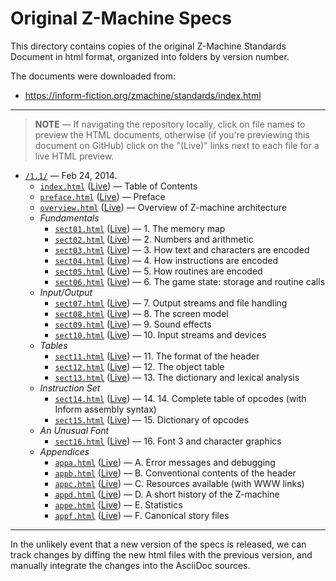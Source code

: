 # Original Z-Machine Specs

This directory contains copies of the original Z-Machine Standards Document in html format, organized into folders by version number.

The documents were downloaded from:

- https://inform-fiction.org/zmachine/standards/index.html

-------------------------------------------------------------------------------

> **NOTE** — If navigating the repository locally, click on file names to preview the HTML documents, otherwise (if you're previewing this document on GitHub) click on the "(Live)" links next to each file for a live HTML preview.

- [`/1.1/`][1.1] — Feb 24, 2014.
    + [`index.html`][index] ([Live][indexLive]) — Table of Contents
    + [`preface.html`][preface] ([Live][prefaceLive]) — Preface
    + [`overview.html`][overview] ([Live][overviewLive]) — Overview of Z-machine architecture
    + _Fundamentals_
        * [`sect01.html`][sect01] ([Live][sect01Live]) — 1. The memory map
        * [`sect02.html`][sect02] ([Live][sect02Live]) — 2. Numbers and arithmetic
        * [`sect03.html`][sect03] ([Live][sect03Live]) — 3. How text and characters are encoded
        * [`sect04.html`][sect04] ([Live][sect04Live]) — 4. How instructions are encoded
        * [`sect05.html`][sect05] ([Live][sect05Live]) — 5. How routines are encoded
        * [`sect06.html`][sect06] ([Live][sect06Live]) — 6. The game state: storage and routine calls
    + _Input/Output_
        * [`sect07.html`][sect07] ([Live][sect07Live]) — 7. Output streams and file handling
        * [`sect08.html`][sect08] ([Live][sect08Live]) — 8. The screen model
        * [`sect09.html`][sect09] ([Live][sect09Live]) — 9. Sound effects
        * [`sect10.html`][sect10] ([Live][sect10Live]) — 10. Input streams and devices
    + _Tables_
        * [`sect11.html`][sect11] ([Live][sect11Live]) — 11. The format of the header
        * [`sect12.html`][sect12] ([Live][sect12Live]) — 12. The object table
        * [`sect13.html`][sect13] ([Live][sect13Live]) — 13. The dictionary and lexical analysis
    + _Instruction Set_
        * [`sect14.html`][sect14] ([Live][sect14Live]) — 14. 14. Complete table of opcodes (with Inform assembly syntax)
        * [`sect15.html`][sect15] ([Live][sect15Live]) — 15. Dictionary of opcodes
    + _An Unusual Font_
        * [`sect16.html`][sect16] ([Live][sect16Live]) — 16. Font 3 and character graphics
    + _Appendices_
        * [`appa.html`][appa] ([Live][appaLive]) — A. Error messages and debugging
        * [`appb.html`][appb] ([Live][appbLive]) — B. Conventional contents of the header
        * [`appc.html`][appc] ([Live][appcLive]) — C. Resources available (with WWW links)
        * [`appd.html`][appd] ([Live][appdLive]) — D. A short history of the Z-machine
        * [`appe.html`][appe] ([Live][appeLive]) — E. Statistics
        * [`appf.html`][appf] ([Live][appfLive]) — F. Canonical story files

-------------------------------------------------------------------------------

In the unlikely event that a new version of the specs is released, we can track changes by diffing the new html files with the previous version, and manually integrate the changes into the AsciiDoc sources.

<!-----------------------------------------------------------------------------
                               REFERENCE LINKS
------------------------------------------------------------------------------>

<!-- project files -->

[1.1]: ./1.1/ "original Z-Machine Standards Document v1.1"

[index]: ./1.1/index.html "View HTML document locally"
[preface]: ./1.1/preface.html "View HTML document locally"
[overview]: ./1.1/overview.html "View HTML document locally"
[sect01]: ./1.1/sect01.html "View HTML document locally"
[sect02]: ./1.1/sect02.html "View HTML document locally"
[sect03]: ./1.1/sect03.html "View HTML document locally"
[sect04]: ./1.1/sect04.html "View HTML document locally"
[sect05]: ./1.1/sect05.html "View HTML document locally"
[sect06]: ./1.1/sect06.html "View HTML document locally"
[sect07]: ./1.1/sect07.html "View HTML document locally"
[sect08]: ./1.1/sect08.html "View HTML document locally"
[sect09]: ./1.1/sect09.html "View HTML document locally"
[sect10]: ./1.1/sect10.html "View HTML document locally"
[sect11]: ./1.1/sect11.html "View HTML document locally"
[sect12]: ./1.1/sect12.html "View HTML document locally"
[sect13]: ./1.1/sect13.html "View HTML document locally"
[sect14]: ./1.1/sect14.html "View HTML document locally"
[sect15]: ./1.1/sect15.html "View HTML document locally"
[sect16]: ./1.1/sect16.html "View HTML document locally"
[appa]: ./1.1/appa.html "View HTML document locally"
[appb]: ./1.1/appb.html "View HTML document locally"
[appc]: ./1.1/appc.html "View HTML document locally"
[appd]: ./1.1/appd.html "View HTML document locally"
[appe]: ./1.1/appe.html "View HTML document locally"
[appf]: ./1.1/appf.html "View HTML document locally"

<!-- HTML Live Previews -->


[indexLive]: https://htmlpreview.github.io/?https://github.com/tajmone/if-specs/blob/master/zmachine/upstream/1.1/index.html "Live HTML Preview from GitHub"
[prefaceLive]: https://htmlpreview.github.io/?https://github.com/tajmone/if-specs/blob/master/zmachine/upstream/1.1/preface.html "Live HTML Preview from GitHub"
[overviewLive]: https://htmlpreview.github.io/?https://github.com/tajmone/if-specs/blob/master/zmachine/upstream/1.1/overview.html "Live HTML Preview from GitHub"
[sect01Live]: https://htmlpreview.github.io/?https://github.com/tajmone/if-specs/blob/master/zmachine/upstream/1.1/sect01.html "Live HTML Preview from GitHub"
[sect02Live]: https://htmlpreview.github.io/?https://github.com/tajmone/if-specs/blob/master/zmachine/upstream/1.1/sect02.html "Live HTML Preview from GitHub"
[sect03Live]: https://htmlpreview.github.io/?https://github.com/tajmone/if-specs/blob/master/zmachine/upstream/1.1/sect03.html "Live HTML Preview from GitHub"
[sect04Live]: https://htmlpreview.github.io/?https://github.com/tajmone/if-specs/blob/master/zmachine/upstream/1.1/sect04.html "Live HTML Preview from GitHub"
[sect05Live]: https://htmlpreview.github.io/?https://github.com/tajmone/if-specs/blob/master/zmachine/upstream/1.1/sect05.html "Live HTML Preview from GitHub"
[sect06Live]: https://htmlpreview.github.io/?https://github.com/tajmone/if-specs/blob/master/zmachine/upstream/1.1/sect06.html "Live HTML Preview from GitHub"
[sect07Live]: https://htmlpreview.github.io/?https://github.com/tajmone/if-specs/blob/master/zmachine/upstream/1.1/sect07.html "Live HTML Preview from GitHub"
[sect08Live]: https://htmlpreview.github.io/?https://github.com/tajmone/if-specs/blob/master/zmachine/upstream/1.1/sect08.html "Live HTML Preview from GitHub"
[sect09Live]: https://htmlpreview.github.io/?https://github.com/tajmone/if-specs/blob/master/zmachine/upstream/1.1/sect09.html "Live HTML Preview from GitHub"
[sect10Live]: https://htmlpreview.github.io/?https://github.com/tajmone/if-specs/blob/master/zmachine/upstream/1.1/sect10.html "Live HTML Preview from GitHub"
[sect11Live]: https://htmlpreview.github.io/?https://github.com/tajmone/if-specs/blob/master/zmachine/upstream/1.1/sect11.html "Live HTML Preview from GitHub"
[sect12Live]: https://htmlpreview.github.io/?https://github.com/tajmone/if-specs/blob/master/zmachine/upstream/1.1/sect12.html "Live HTML Preview from GitHub"
[sect13Live]: https://htmlpreview.github.io/?https://github.com/tajmone/if-specs/blob/master/zmachine/upstream/1.1/sect13.html "Live HTML Preview from GitHub"
[sect14Live]: https://htmlpreview.github.io/?https://github.com/tajmone/if-specs/blob/master/zmachine/upstream/1.1/sect14.html "Live HTML Preview from GitHub"
[sect15Live]: https://htmlpreview.github.io/?https://github.com/tajmone/if-specs/blob/master/zmachine/upstream/1.1/sect15.html "Live HTML Preview from GitHub"
[sect16Live]: https://htmlpreview.github.io/?https://github.com/tajmone/if-specs/blob/master/zmachine/upstream/1.1/sect16.html "Live HTML Preview from GitHub"
[appaLive]: https://htmlpreview.github.io/?https://github.com/tajmone/if-specs/blob/master/zmachine/upstream/1.1/appa.html "Live HTML Preview from GitHub"
[appbLive]: https://htmlpreview.github.io/?https://github.com/tajmone/if-specs/blob/master/zmachine/upstream/1.1/appb.html "Live HTML Preview from GitHub"
[appcLive]: https://htmlpreview.github.io/?https://github.com/tajmone/if-specs/blob/master/zmachine/upstream/1.1/appc.html "Live HTML Preview from GitHub"
[appdLive]: https://htmlpreview.github.io/?https://github.com/tajmone/if-specs/blob/master/zmachine/upstream/1.1/appd.html "Live HTML Preview from GitHub"
[appeLive]: https://htmlpreview.github.io/?https://github.com/tajmone/if-specs/blob/master/zmachine/upstream/1.1/appe.html "Live HTML Preview from GitHub"
[appfLive]: https://htmlpreview.github.io/?https://github.com/tajmone/if-specs/blob/master/zmachine/upstream/1.1/appf.html "Live HTML Preview from GitHub"

<!-- EOF -->
